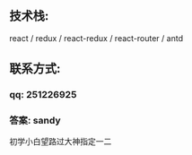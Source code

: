 ## 技术栈:
react / redux / react-redux / react-router / antd <br>

## 联系方式:
### qq: 251226925 <br>
### 答案: sandy <br>

初学小白望路过大神指定一二